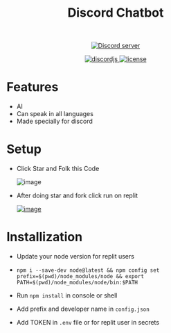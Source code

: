 <div align=center>
  <h1>Discord Chatbot</h1> <br>
  
  <a href="https://discord.gg/dcdev"><img src="https://img.shields.io/discord/708565122188312579?color=5865F2&logo=discord&logoColor=white" alt="Discord server" /></a>
  
  <a href="https://github.com/discordjs">
    <img src="https://img.shields.io/badge/discord.js-v13.6.0-blue.svg?logo=npm" alt="discordjs">
  </a>

  <a href="https://github.com/diwasatreya/Chatbot/blob/main/LICENSE">
    <img src="https://img.shields.io/badge/license-Apache%202-blue" alt="license">
  </a>

</div>

# Features 
- AI
- Can speak in all languages
- Made specially for discord

# Setup
- Click Star and Folk this Code

    ![image](https://user-images.githubusercontent.com/74746579/131488961-1768f9ea-edc1-43aa-9fa3-b3c2976aee09.png)

- After doing star and fork click run on replit
  
    [![image](https://camo.githubusercontent.com/807ef293459e367b2769d7b590e00f31e35d6b2e1c7bc4f570e37abbc3650f3c/68747470733a2f2f7265706c2e69742f62616467652f6769746875622f5a65726f446973636f72642f4769766561776179426f74)](https://repl.it/github/diwasatreya/Chatbot)

# Installization
- Update your node version for replit users 

- ```npm i --save-dev node@latest && npm config set prefix=$(pwd)/node_modules/node && export PATH=$(pwd)/node_modules/node/bin:$PATH```
- Run `npm install` in console or shell
- Add prefix and developer name in `config.json`
- Add TOKEN in `.env` file or for replit user in secrets 

